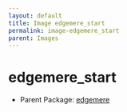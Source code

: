 ```yaml
---
layout: default
title: Image edgemere_start
permalink: image-edgemere_start
parent: Images
---
```

# edgemere_start

* Parent Package: [edgemere](package--edgemere)


